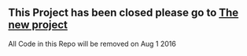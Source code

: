 ## This Project has been closed please go to [The new project](https://github.com/WISPBill/WISPBill-Web-App)

All Code in this Repo will be removed on Aug 1 2016 
